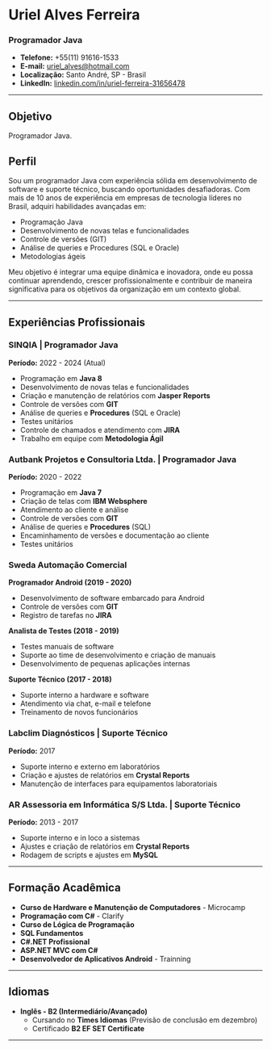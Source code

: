 # Uriel Alves Ferreira
### Programador Java

- **Telefone:** +55(11) 91616-1533
- **E-mail:** [uriel_alves@hotmail.com](mailto:uriel_alves@hotmail.com)
- **Localização:** Santo André, SP - Brasil
- **LinkedIn:** [linkedin.com/in/uriel-ferreira-31656478](https://www.linkedin.com/in/uriel-ferreira-31656478/)

---

## Objetivo

Programador Java.

## Perfil

Sou um programador Java com experiência sólida em desenvolvimento de software e suporte técnico, buscando oportunidades desafiadoras. Com mais de 10 anos de experiência em empresas de tecnologia líderes no Brasil, adquiri habilidades avançadas em:

- Programação Java
- Desenvolvimento de novas telas e funcionalidades
- Controle de versões (GIT)
- Análise de queries e Procedures (SQL e Oracle)
- Metodologias ágeis

Meu objetivo é integrar uma equipe dinâmica e inovadora, onde eu possa continuar aprendendo, crescer profissionalmente e contribuir de maneira significativa para os objetivos da organização em um contexto global.

---

## Experiências Profissionais

### SINQIA | Programador Java  
**Período:** 2022 - 2024 (Atual)  
- Programação em **Java 8**
- Desenvolvimento de novas telas e funcionalidades
- Criação e manutenção de relatórios com **Jasper Reports**
- Controle de versões com **GIT**
- Análise de queries e **Procedures** (SQL e Oracle)
- Testes unitários
- Controle de chamados e atendimento com **JIRA**
- Trabalho em equipe com **Metodologia Ágil**

### Autbank Projetos e Consultoria Ltda. | Programador Java  
**Período:** 2020 - 2022  
- Programação em **Java 7**
- Criação de telas com **IBM Websphere**
- Atendimento ao cliente e análise
- Controle de versões com **GIT**
- Análise de queries e **Procedures** (SQL)
- Encaminhamento de versões e documentação ao cliente
- Testes unitários

### Sweda Automação Comercial  
**Programador Android (2019 - 2020)**  
- Desenvolvimento de software embarcado para Android
- Controle de versões com **GIT**
- Registro de tarefas no **JIRA**

**Analista de Testes (2018 - 2019)**  
- Testes manuais de software
- Suporte ao time de desenvolvimento e criação de manuais
- Desenvolvimento de pequenas aplicações internas

**Suporte Técnico (2017 - 2018)**  
- Suporte interno a hardware e software
- Atendimento via chat, e-mail e telefone
- Treinamento de novos funcionários

### Labclim Diagnósticos | Suporte Técnico  
**Período:** 2017  
- Suporte interno e externo em laboratórios
- Criação e ajustes de relatórios em **Crystal Reports**
- Manutenção de interfaces para equipamentos laboratoriais

### AR Assessoria em Informática S/S Ltda. | Suporte Técnico  
**Período:** 2013 - 2017  
- Suporte interno e in loco a sistemas
- Ajustes e criação de relatórios em **Crystal Reports**
- Rodagem de scripts e ajustes em **MySQL**

---

## Formação Acadêmica

- **Curso de Hardware e Manutenção de Computadores** - Microcamp
- **Programação com C#** - Clarify
- **Curso de Lógica de Programação**
- **SQL Fundamentos**
- **C#.NET Profissional**
- **ASP.NET MVC com C#**
- **Desenvolvedor de Aplicativos Android** - Trainning

---

## Idiomas

- **Inglês - B2 (Intermediário/Avançado)**  
  - Cursando no **Times Idiomas** (Previsão de conclusão em dezembro)
  - Certificado **B2 EF SET Certificate**

---

